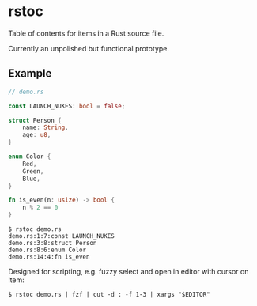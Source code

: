# rstoc

Table of contents for items in a Rust source file.

Currently an unpolished but functional prototype.

## Example

```rust
// demo.rs

const LAUNCH_NUKES: bool = false;

struct Person {
    name: String,
    age: u8,
}

enum Color {
    Red,
    Green,
    Blue,
}

fn is_even(n: usize) -> bool {
    n % 2 == 0
}
```

```
$ rstoc demo.rs
demo.rs:1:7:const LAUNCH_NUKES
demo.rs:3:8:struct Person
demo.rs:8:6:enum Color
demo.rs:14:4:fn is_even
```

Designed for scripting, e.g. fuzzy select and open in editor with cursor on
item:

```
$ rstoc demo.rs | fzf | cut -d : -f 1-3 | xargs "$EDITOR"
```

<!-- TODO: Test these examples with `cargo test` -->
